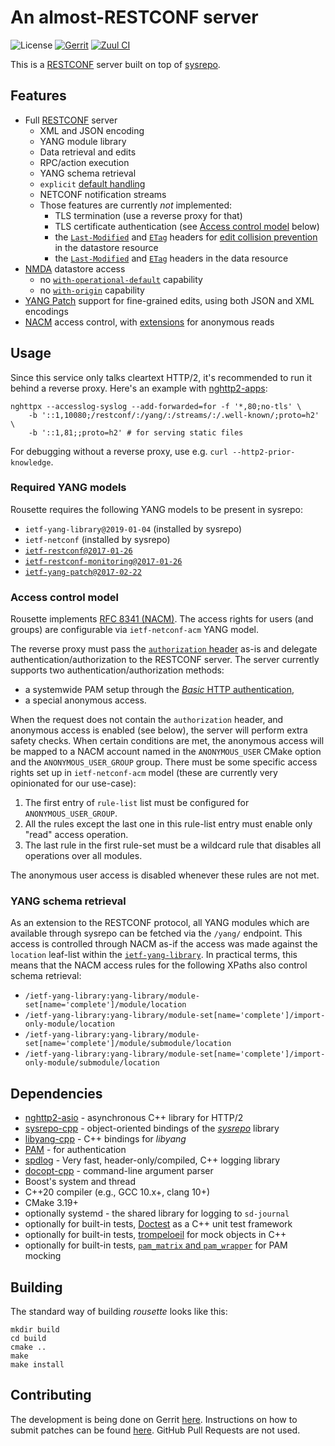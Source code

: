 # An almost-RESTCONF server

![License](https://img.shields.io/github/license/cesnet/rousette)
[![Gerrit](https://img.shields.io/badge/patches-via%20Gerrit-blue)](https://gerrit.cesnet.cz/q/project:CzechLight/rousette)
[![Zuul CI](https://img.shields.io/badge/zuul-checked-blue)](https://zuul.gerrit.cesnet.cz/t/public/buildsets?project=CzechLight/rousette)


This is a [RESTCONF](https://datatracker.ietf.org/doc/html/rfc8040.html) server built on top of [sysrepo](https://www.sysrepo.org/).

## Features

- Full [RESTCONF](https://datatracker.ietf.org/doc/html/rfc8040.html) server
    - XML and JSON encoding
    - YANG module library
    - Data retrieval and edits
    - RPC/action execution
    - YANG schema retrieval
    - `explicit` [default handling](https://datatracker.ietf.org/doc/html/rfc8040#section-3.5.4)
    - NETCONF notification streams
    - Those features are currently *not* implemented:
        - TLS termination (use a reverse proxy for that)
        - TLS certificate authentication (see [Access control model](#access-control-model) below)
        - the [`Last-Modified`](https://datatracker.ietf.org/doc/html/rfc8040.html#section-3.4.1.1) and [`ETag`](https://datatracker.ietf.org/doc/html/rfc8040.html#section-3.4.1.2) headers for [edit collision prevention](https://datatracker.ietf.org/doc/html/rfc8040.html#section-3.4.1) in the datastore resource
        - the [`Last-Modified`](https://datatracker.ietf.org/doc/html/rfc8040.html#section-3.5.1) and [`ETag`](https://datatracker.ietf.org/doc/html/rfc8040.html#section-3.5.2) headers in the data resource
- [NMDA](https://datatracker.ietf.org/doc/html/rfc8527.html) datastore access
    - no [`with-operational-default`](https://datatracker.ietf.org/doc/html/rfc8527#section-3.2.1) capability
    - no [`with-origin`](https://datatracker.ietf.org/doc/html/rfc8527#section-3.2.2) capability
- [YANG Patch](https://datatracker.ietf.org/doc/html/rfc8072) support for fine-grained edits, using both JSON and XML encodings
- [NACM](https://datatracker.ietf.org/doc/html/rfc8341.html) access control, with [extensions](#access-control-model) for anonymous reads


## Usage

Since this service only talks cleartext HTTP/2, it's recommended to run it behind a reverse proxy.
Here's an example with [nghttp2-apps](https://nghttp2.org/documentation/nghttpx-howto.html):
```
nghttpx --accesslog-syslog --add-forwarded=for -f '*,80;no-tls' \
    -b '::1,10080;/restconf/:/yang/:/streams/:/.well-known/;proto=h2' \
    -b '::1,81;;proto=h2' # for serving static files
```
For debugging without a reverse proxy, use e.g. `curl --http2-prior-knowledge`.

### Required YANG models

Rousette requires the following YANG models to be present in sysrepo:

- `ietf-yang-library@2019-01-04` (installed by sysrepo)
- `ietf-netconf` (installed by sysrepo)
- [`ietf-restconf@2017-01-26`](yang/ietf-restconf@2017-01-26.yang)
- [`ietf-restconf-monitoring@2017-01-26`](yang/ietf-restconf-monitoring@2017-01-26.yang)
- [`ietf-yang-patch@2017-02-22`](yang/ietf-yang-patch@2017-02-22.yang)

### Access control model

Rousette implements [RFC 8341 (NACM)](https://datatracker.ietf.org/doc/html/rfc8341.html).
The access rights for users (and groups) are configurable via `ietf-netconf-acm` YANG model.

The reverse proxy must pass the [`authorization` header](https://datatracker.ietf.org/doc/html/rfc9110#section-11.6.2) as-is and delegate authentication/authorization to the RESTCONF server.
The server currently supports two authentication/authorization methods:

- a systemwide PAM setup through the [*Basic* HTTP authentication](https://datatracker.ietf.org/doc/html/rfc7617),
- a special anonymous access.

When the request does not contain the `authorization` header, and anonymous access is enabled (see below), the server will perform extra safety checks.
When certain conditions are met, the anonymous access will be mapped to a NACM account named in the `ANONYMOUS_USER` CMake option and the `ANONYMOUS_USER_GROUP` group.
There must be some specific access rights set up in `ietf-netconf-acm` model (these are currently very opinionated for our use-case):

1. The first entry of `rule-list` list must be configured for `ANONYMOUS_USER_GROUP`.
2. All the rules except the last one in this rule-list entry must enable only "read" access operation.
3. The last rule in the first rule-set must be a wildcard rule that disables all operations over all modules.

The anonymous user access is disabled whenever these rules are not met.

### YANG schema retrieval

As an extension to the RESTCONF protocol, all YANG modules which are available through sysrepo can be fetched via the `/yang/` endpoint.
This access is controlled through NACM as-if the access was made against the `location` leaf-list within the [`ietf-yang-library`](https://datatracker.ietf.org/doc/html/rfc8525#section-3).
In practical terms, this means that the NACM access rules for the following XPaths also control schema retrieval:

- `/ietf-yang-library:yang-library/module-set[name='complete']/module/location`
- `/ietf-yang-library:yang-library/module-set[name='complete']/import-only-module/location`
- `/ietf-yang-library:yang-library/module-set[name='complete']/module/submodule/location`
- `/ietf-yang-library:yang-library/module-set[name='complete']/import-only-module/submodule/location`

## Dependencies

- [nghttp2-asio](https://github.com/nghttp2/nghttp2-asio) - asynchronous C++ library for HTTP/2
- [sysrepo-cpp](https://github.com/sysrepo/sysrepo-cpp) - object-oriented bindings of the [*sysrepo*](https://github.com/sysrepo/sysrepo) library
- [libyang-cpp](https://github.com/CESNET/libyang-cpp) - C++ bindings for *libyang*
- [PAM](http://www.linux-pam.org/) - for authentication
- [spdlog](https://github.com/gabime/spdlog) - Very fast, header-only/compiled, C++ logging library
- [docopt-cpp](https://github.com/docopt/docopt.cpp) - command-line argument parser
- Boost's system and thread
- C++20 compiler (e.g., GCC 10.x+, clang 10+)
- CMake 3.19+
- optionally systemd - the shared library for logging to `sd-journal`
- optionally for built-in tests, [Doctest](https://github.com/onqtam/doctest/) as a C++ unit test framework
- optionally for built-in tests, [trompeloeil](https://github.com/rollbear/trompeloeil) for mock objects in C++
- optionally for built-in tests, [`pam_matrix` and `pam_wrapper`](https://cwrap.org/pam_wrapper.html) for PAM mocking

## Building

The standard way of building *rousette* looks like this:
```
mkdir build
cd build
cmake ..
make
make install
```

## Contributing

The development is being done on Gerrit [here](https://gerrit.cesnet.cz/q/project:CzechLight/rousette).
Instructions on how to submit patches can be found [here](https://gerrit.cesnet.cz/Documentation/intro-gerrit-walkthrough-github.html).
GitHub Pull Requests are not used.
